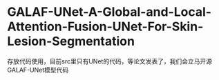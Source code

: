 # GALAF-UNet-A-Global-and-Local-Attention-Fusion-UNet-For-Skin-Lesion-Segmentation
存放代码使用，目前src里只有UNet的代码，等论文发表了，我们会立马开源GALAF-UNet模型代码
